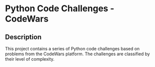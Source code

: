 # Python Code Challenges - CodeWars

## Description

This project contains a series of Python code challenges based on problems from the CodeWars platform. The challenges are classified by their level of complexity.
